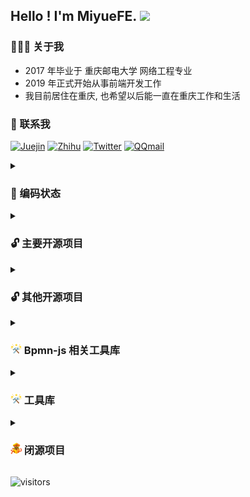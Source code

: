 Hello ! I'm MiyueFE. <img src="https://i0.hdslb.com/bfs/article/ff0c0bdc7abf6ab23b4a80bb6ba98b7d34bbdc10.gif" width="20">
-------------------------------------------------------------------------------------------------------

### 👨🏻‍💻 关于我

- 2017 年毕业于 重庆邮电大学 网络工程专业
- 2019 年正式开始从事前端开发工作
- 我目前居住在重庆, 也希望以后能一直在重庆工作和生活

### 💬 联系我

[![Juejin](https://img.shields.io/badge/Juejin-%231DA1F2.svg?&style=for-the-badge&logo=Juejin&logoColor=white)](https://juejin.cn/user/747323639208391/posts)
[![Zhihu](https://img.shields.io/badge/Zhihu-%231DA1F2.svg?&style=for-the-badge&logo=Zhihu&logoColor=white)](https://www.zhihu.com/people/miyuesc/posts)
[![Twitter](https://img.shields.io/badge/wechat-%231DA1F2.svg?&style=for-the-badge&logo=wechat&logoColor=white)](https://images.weserv.nl/?url=https://i0.hdslb.com/bfs/article/c851d0b329d3fd7f5c454bf0fe987884e5e8fd32.jpg)
[![QQmail](https://img.shields.io/badge/QQmail-%231DA1F2.svg?&style=for-the-badge&logo=mail.ru&logoColor=white)](mailto:913784771@qq.com)

<details>
<summary><h3>🧠 编码状态</h3></summary>

<p align="left">
  <img src="https://pixel-profile.vercel.app/api/github-stats?username=miyuesc&theme=monica" alt="Stats" height="140px" />
  <img src="https://github-readme-stats.vercel.app/api/top-langs/?username=miyuesc&layout=compact&theme=radical" alt="Top Langs" height="140px" />
</p>
<p>
  <a href="#gh-light-mode-only"><img align="center" src="https://github-profile-trophy.vercel.app/?username=miyuesc&row=1&column=6&no-bg=true" /></a>
</p>

![Webpack](https://img.shields.io/badge/-Webpack-8DD6F9?style=flat-square&logo=webpack&logoColor=white) ![TypeScript](https://img.shields.io/badge/-TypeScript-007ACC?style=flat-square&logo=typescript&logoColor=white) ![Sass](https://img.shields.io/badge/-Sass-CC6699?style=flat-square&logo=sass&logoColor=white) ![Less](https://img.shields.io/badge/-Less-311C87?style=flat-square&logo=less&logoColor=white) ![npm](https://img.shields.io/badge/-NPM-CB3837?style=flat-square&logo=npm&logoColor=white) ![html5](https://img.shields.io/badge/-HTML5-E34F26?style=flat-square&logo=html5&logoColor=white) ![Nodejs](https://img.shields.io/badge/-Nodejs-43853d?style=flat-square&logo=Node.js&logoColor=white) ![Vue](https://img.shields.io/badge/-Vue-db7092?style=flat-square&logo=vue.js&logoColor=white)  
![Docker](https://img.shields.io/badge/-Docker-46a2f1?style=flat-square&logo=docker&logoColor=white) ![github actions](https://img.shields.io/badge/-Github_Actions-2088FF?style=flat-square&logo=github-) ![git](https://img.shields.io/badge/-Git-F05032?style=flat-square&logo=git&logoColor=white) ![WebStorm](https://img.shields.io/badge/-WebStorm-DD0031?style=flat-square&logo=WebStorm&logoColor=white) ![MarkDown](https://img.shields.io/badge/-MarkDown-13aa52?style=flat-square&logo=Markdown&logoColor=white)

</details>


<details>
<summary><h3>🔓 主要开源项目</h3></summary>

|   **🎁 Projects**   |  **⭐ Stars**    | **📚 Forks**     |   **🛎 Issues**   | 💻 Website <div style="width:80px"> |
| ---- | ---- | ---- | ---- | ---- |
| [**Bpmn Process Designer**](https://github.com/miyuesc/bpmn-process-designer)：Vue 2 + JS 的 Bpmn 绘制工具  |![GitHub stars](https://img.shields.io/github/stars/miyuesc/bpmn-process-designer?style=flat&logo=github) ![Gitee stars](https://gitee.com/miyuesc/bpmn-process-designer/badge/star.svg?theme=dark)  |  ![GitHub fork](https://img.shields.io/github/forks/miyuesc/bpmn-process-designer?style=flat&logo=github) ![Gitee fork](https://gitee.com/miyuesc/bpmn-process-designer/badge/fork.svg?theme=dark)    |  ![Issues](https://img.shields.io/github/issues/miyuesc/bpmn-process-designer?style=flat-square&labelColor=343b41)    |[github page](https://miyuesc.github.io/process-designer/)|
|[**Bpmn Process Designer**](https://github.com/moon-studio/vite-vue-bpmn-process)：Vue 3 + TS 的 Bpmn 绘制工具|![GitHub stars](https://img.shields.io/github/stars/moon-studio/vite-vue-bpmn-process?style=flat&logo=github) ![Gitee stars](https://gitee.com/miyuesc/vite-vue-bpmn-process/badge/star.svg?theme=dark)|![GitHub fork](https://img.shields.io/github/forks/moon-studio/vite-vue-bpmn-process?style=flat&logo=github) ![Gitee fork](https://gitee.com/miyuesc/vite-vue-bpmn-process/badge/fork.svg?theme=dark)|![Issues](https://img.shields.io/github/issues/moon-studio/vite-vue-bpmn-process?style=flat-square&labelColor=343b41)|[github page](https://miyuesc.github.io/vite-vue-bpmn-process/)|
|[**Data visualization**](https://github.com/miyuesc/vue-data-visualization)：Vue 3 自定义大屏可视化项目|![GitHub stars](https://img.shields.io/github/stars/miyuesc/vue-data-visualization?style=flat&logo=github) ![Gitee stars](https://gitee.com/miyuesc/vue-data-visualization/badge/star.svg?theme=dark)|![GitHub stars](https://img.shields.io/github/forks/miyuesc/vue-data-visualization?style=flat&logo=github) ![Gitee fork](https://gitee.com/miyuesc/vue-data-visualization/badge/fork.svg?theme=dark)|![Issues](https://img.shields.io/github/issues/miyuesc/vue-data-visualization?style=flat-square&labelColor=343b41)|[github page](https://miyuesc.github.io/data-visualization/)|

</details>


<details>
<summary><h3>🔓 其他开源项目</h3></summary>

| **🎁 Projects**                                               | ⭐ Description                                                | 💻 Website <div style="width:80px">                           |
| ------------------------------------------------------------ | ------------------------------------------------------------ | ------------------------------------------------------------ |
| [**Useful Code**](https://miyuesc.github.io/useful-code/)：Vue 组件、函数、CSS 动画、开发资源收集 | 包含简易钉钉流程组件、任务看板、Vue 大屏数据组件、echarts 图表集、常用数据处理函数等内容 | [https://miyuesc.github.io/useful-code/](https://miyuesc.github.io/useful-code/) |
| [**Native Juejin App**](https://github.com/miyuesc/native-juejin-app): 掘金非官方小程序 | 原生微信小程序，主要包含个人数据中心，沸点，文章，已购买小册等 | -                                                            |
| [**Daily Juejin Tea Extension**](https://github.com/miyuesc/daily-juejin-tea-extension): 每日掘金下午茶辅助扩展程序 | 读取已打开的掘金文章页面，快速生成下午茶消息和表格信息       | -                                                            |
| [**chibivue-zh**](https://github.com/miyuesc/chibivue-zh): chibivue 中文翻译 | 日文仓库 chibivue：一步一步开始编写一个 vue.js 的中文翻译仓库 | [https://miyuesc.github.io/chibivue-zh/](https://miyuesc.github.io/chibivue-zh/) |
| [**auto-sync-blog**](https://github.com/TeaTools/auto-sync-blog): 个人掘金文章统计助手 | 自动抓取用户所有掘金文章与专栏，按照发布年月、分类、标签生成 vitepress 统计博客 | https://miyuesc.github.io/auto-sync-blog/                    |
| [monorepo-micro-apps](https://github.com/miyuesc/monorepo-micro-apps)：基于 micro-app 与 pnpm workspace 的微前端项目模式 | 基于 micro-app 与 pnpm workspace 的微前端项目管理模式，包含常用工具与基础micro-app 架构 | -                                                            |

</details>


<details>
<summary><h3><img src="./docs-images/README/image-20240117164127927.png" alt="image-20240117164127927" width=18 /> Bpmn-js 相关工具库</h3></summary>

| 🎁 Projects <div style="width:100px">   | ⭐ Description                                                | ☄ Downloads                                                  | ✨ License                                                    |
| ------------------------------------------------------------ | ------------------------------------------------------------ | ------------------------------------------------------------ | ------------------------------------------------------------ |
| [diagram-js-grid-bg](https://github.com/miyuesc/diagram-js-grid-bg) | A visual grid backgroud for diagram-js, base on diagram-js-grid. <br/> 基于 diagram-js-grid 的 SVG 网格背景，可用于diagram-js的相关项目，例如 bpmn-js、dmn-js 等。 | ![NPM Downloads](https://img.shields.io/npm/dw/diagram-js-grid-bg) | ![NPM License](https://img.shields.io/npm/l/diagram-js-grid-bg) |
| [diagram-js-context-pad](https://github.com/miyuesc/diagram-js-context-pad) | An element context menu component for diagram-js/bpmn-js use, base on diagram-js/lib/features/context-pad.<br/> 一个提供给 diagram-js/bpmn-js 使用的元素上下文菜单组件，基于 `diagram-js/lib/features/context-pad`。 | ![NPM Downloads](https://img.shields.io/npm/dw/diagram-js-context-pad) | ![NPM License](https://img.shields.io/npm/l/diagram-js-context-pad) |
| [diagram-js-accordion-palette](https://github.com/miyuesc/diagram-js-accordion-palette) | A palette that supports folding and unfolding, provided for diagram-js use。Base on diagram-js/palette <br/> 一个支持折叠展开的调色板，提供给 diagram-js 使用。基于 diagram-js 本身的 Palette。 | ![NPM Downloads](https://img.shields.io/npm/dw/diagram-js-accordion-palette) | ![NPM License](https://img.shields.io/npm/l/diagram-js-accordion-palette) |
| [bpmn-js-i18n-zh](https://github.com/miyuesc/bpmn-js-i18n-zh) | Chinese internationalization resources for bpmn-js. <br/> 关于 bpmn-js-properties-panel 的中文支持。 | ![NPM Downloads](https://img.shields.io/npm/dw/bpmn-js-i18n-zh) | ![NPM License](https://img.shields.io/npm/l/bpmn-js-i18n-zh) |
| [bpmn-js-external-label-modeling](https://github.com/miyuesc/bpmn-js-external-label-modeling) | A bpmn-js plugin used to render Label tags outside of nodes. <br/> 一个用来将Label标签渲染在节点外部的bpmn-js插件。 | ![NPM Downloads](https://img.shields.io/npm/dw/bpmn-js-external-label-modeling) | ![NPM License](https://img.shields.io/npm/l/bpmn-js-external-label-modeling) |

</details>


<details>
<summary><h3><img src="./docs-images/README/image-20240117164127927.png" alt="image-20240117164127927" width=18 /> 工具库</h3></summary>

| 🎁 Projects <div style="width:100px">                         | ⭐ Description                                                | ☄ Downloads                                                  | ✨ License                                                    |
| ------------------------------------------------------------ | ------------------------------------------------------------ | ------------------------------------------------------------ | ------------------------------------------------------------ |
| [shared](https://github.com/miyuesc/monorepo-micro-apps/tree/main/packages/shared) | 使用 Typescript 编写的工具库，包含常用正则判断、防抖节流、数据结构、数据类型判断、对象数组字符串操作、echarts 工具函数、axios 请求封装等 | ![NPM Downloads](https://img.shields.io/npm/dw/@miyue-mma/shared) | ![NPM License](https://img.shields.io/npm/l/@miyue-mma/shared) |
| [shared-vue](https://github.com/miyuesc/monorepo-micro-apps/tree/main/packages/shared-vue) | 使用 Typescript 编写的 Vue 3 工具库，包含 corn 表达式、事件总线、分页请求、echarts 常用图表等 hook | ![NPM Downloads](https://img.shields.io/npm/dw/@miyue-mma/shared-vue) | ![NPM License](https://img.shields.io/npm/l/@miyue-mma/shared-vue) |

</details>


<details>
<summary><h3><img src="./docs-images/README/image-20240117163833000.png" alt="image-20240117163833000" width=18 /> 闭源项目</h3></summary>

### <img src="./docs-images/README/image-20240117163833000.png" alt="image-20240117163833000" width=18 /> 闭源项目

| 🎁 Projects <div style="width:150px"> | ⭐ Description                                                | 💻 Website <div style="width:80px">                 |
| ------------------------------------ | ------------------------------------------------------------ | -------------------------------------------------- |
| vue-bpmn-process-designer            | 基于 Vue 3 和 Typescript 的 BPMN 流程图编辑器，支持配置条件渲染、Popover 弹窗、自定义面板、多 Modeler 共存、函数式多元素插入等。 | [https://bpmn.miyuefe.cn](https://bpmn.miyuefe.cn) |

</details>

![visitors](https://visitor-badge.laobi.icu/badge?page_id=miyuesc)

